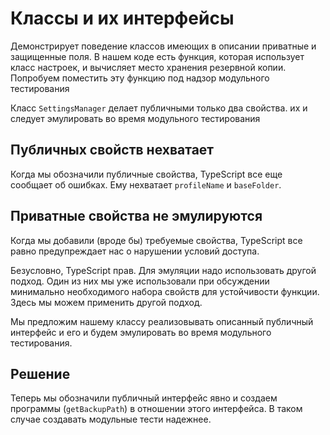 # Классы и их интерфейсы

Демонстрирует поведение классов имеющих в описании приватные и защищенные поля. В нашем коде есть функция, которая использует класс настроек, и вычисляет место хранения резервной копии. Попробуем поместить эту функцию под надзор модульного тестирования

Класс `SettingsManager` делает публичными только два свойства. их и следует эмулировать во время модульного тестирования

## Публичных свойств нехватает

Когда мы обозначили публичные свойства, TypeScript все еще сообщает об ошибках. Ему нехватает `profileName` и `baseFolder`.

## Приватные свойства не эмулируются

Когда мы добавили (вроде бы) требуемые свойства, TypeScript все равно предупреждает нас о нарушении условий доступа.

Безусловно, TypeScript прав. Для эмуляции надо использовать другой подход. Один из них мы уже использовали при обсуждении минимально необходимого набора свойств для устойчивости функции. Здесь мы можем применить другой подход.

Мы предложим нашему классу реализовывать описанный публичный интерфейс и его и будем эмулировать во время модульного тестирования.

## Решение

Теперь мы обозначили публичный интерфейс явно и создаем программы (`getBackupPath`) в отношении этого интерфейса. В таком случае создавать модульные тести надежнее.
